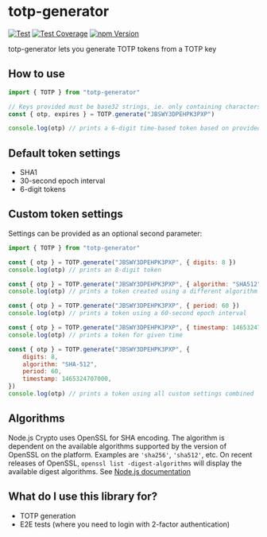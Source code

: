 # totp-generator

[![Test](https://github.com/bellstrand/totp-generator/workflows/Test/badge.svg)](https://github.com/bellstrand/totp-generator/actions?query=workflow%3ATest)
[![Test Coverage](https://api.codeclimate.com/v1/badges/5ea846f544cbf46ffcee/test_coverage)](https://codeclimate.com/github/bellstrand/totp-generator/test_coverage)
[![npm Version](https://img.shields.io/npm/v/totp-generator.svg)](https://www.npmjs.com/package/totp-generator)

totp-generator lets you generate TOTP tokens from a TOTP key

## How to use

```javascript
import { TOTP } from "totp-generator"

// Keys provided must be base32 strings, ie. only containing characters matching (A-Z, 2-7, =).
const { otp, expires } = TOTP.generate("JBSWY3DPEHPK3PXP")

console.log(otp) // prints a 6-digit time-based token based on provided key and current time
```

## Default token settings

- SHA1
- 30-second epoch interval
- 6-digit tokens

## Custom token settings

Settings can be provided as an optional second parameter:

```javascript
import { TOTP } from "totp-generator"

const { otp } = TOTP.generate("JBSWY3DPEHPK3PXP", { digits: 8 })
console.log(otp) // prints an 8-digit token

const { otp } = TOTP.generate("JBSWY3DPEHPK3PXP", { algorithm: "SHA512" })
console.log(otp) // prints a token created using a different algorithm

const { otp } = TOTP.generate("JBSWY3DPEHPK3PXP", { period: 60 })
console.log(otp) // prints a token using a 60-second epoch interval

const { otp } = TOTP.generate("JBSWY3DPEHPK3PXP", { timestamp: 1465324707000 })
console.log(otp) // prints a token for given time

const { otp } = TOTP.generate("JBSWY3DPEHPK3PXP", {
	digits: 8,
	algorithm: "SHA-512",
	period: 60,
	timestamp: 1465324707000,
})
console.log(otp) // prints a token using all custom settings combined
```

## Algorithms

Node.js Crypto uses OpenSSL for SHA encoding.
The algorithm is dependent on the available algorithms supported by the version of OpenSSL on the platform. Examples are `'sha256'`, `'sha512'`, etc. On recent releases of OpenSSL, `openssl list -digest-algorithms` will display the available digest algorithms. See [Node.js documentation](https://nodejs.org/api/crypto.html#cryptocreatehmacalgorithm-key-options)

## What do I use this library for?

- TOTP generation
- E2E tests (where you need to login with 2-factor authentication)
